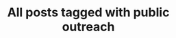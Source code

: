 ---
layout: tag
title: "All posts tagged with public outreach"
permalink: /weblog/tags/public-outreach/
taxonomy: public outreach
---